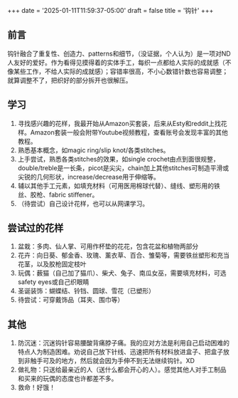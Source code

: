 +++
date = '2025-01-11T11:59:37-05:00'
draft = false
title = '钩针'
+++
## 前言
钩针融合了重复性、创造力、patterns和细节，（没证据，个人认为）是一项对ND人友好的爱好。作为看得见摸得着的实体手工，每织一点都给人实际的成就感（不像某些工作，不给人实际的成就感）；容错率很高，不小心数错针数也容易调整；就算调整不了，把织好的部分拆开也很解压。

## 学习
1. 寻找感兴趣的花样，我最开始从Amazon买套装，后来从Esty和reddit上找花样。Amazon套装一般会附带Youtube视频教程，查看账号会发现丰富的其他教程。
2. 熟悉基本概念，如magic ring/slip knot/各类stitches。
3. 上手尝试，熟悉各类stitches的效果，如single crochet由点到面很规整，double/treble是一长条，picot是尖尖，chain加上其他stitches可制造平滑或尖锐的几何形状，increase/decrease用于伸缩等。
4. 辅以其他手工元素，如填充材料（可用医用棉球代替）、缝线、塑形用的铁丝、胶枪、fabric stiffener。 
5. （待尝试）自己设计花样，也可以从网课学习。

## 尝试过的花样
1. 盆栽：多肉、仙人掌、可用作杯垫的花花，包含花盆和植物两部分
2. 花卉：向日葵、郁金香、玫瑰、薰衣草、百合、雏菊等，需要铁丝塑形和充当花茎，以及胶枪固定枝叶
3. 玩偶：薮猫（自己加了猫爪）、柴犬、兔子、南瓜女巫，需要填充材料，可选safety eyes或自己织眼睛
4. 圣诞装饰：蝴蝶结、铃铛、圆球、雪花（已塑形）
5. 待尝试：可穿戴饰品（耳夹、围巾等）

## 其他
1. 防沉迷：沉迷钩针容易腰酸背痛脖子痛。我的应对方法是利用自己启动困难的特点人为制造困难。劝说自己放下针线、迅速把所有材料放进盒子、把盒子放到非触手可及的地方，然后就会因为手伸不到无法继续钩针。XD
2. 做礼物：只送给最亲近的人（送什么都会开心的人）。感觉其他人对手工制品和买来的玩偶的态度也许都差不多。
3. 救命！好饿！